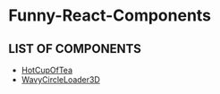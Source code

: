 # Funny-React-Components

## LIST OF COMPONENTS
  - [HotCupOfTea](./HotCupOfTea/HotCupOfTea.tsx)
  - [WavyCircleLoader3D](./WavyCircleLoader3D/WavyCircleLoader3D.tsx)
